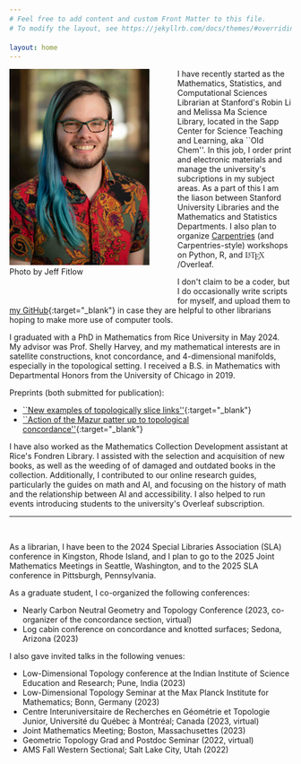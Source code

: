 ```yaml
---
# Feel free to add content and custom Front Matter to this file.
# To modify the layout, see https://jekyllrb.com/docs/themes/#overriding-theme-defaults

layout: home
---
```


<style>
  figure {
    float: left;
    margin: 0 50px 50px 0;
  }
</style>

<figure>
  <img src="assets/Headshot.jpg" alt="headshot" width="250">
  <figcaption>Photo by Jeff Fitlow</figcaption>
</figure>

<p>
I have recently started as the Mathematics, Statistics, and Computational Sciences Librarian at Stanford's Robin Li and Melissa Ma Science Library, located in the Sapp Center for Science Teaching and Learning, aka ``Old Chem''. In this job, I order print and electronic materials and manage the university's subcriptions in my subject areas. As a part of this I am the liason between Stanford University Libraries and the Mathematics and Statistics Departments. I also plan to organize <a href="https://carpentries.org">Carpentries</a> (and Carpentries-style) workshops on Python, R, and
<math display="inline" role="math" aria-lable="LaTeX">
    <mrow>
      <mtext>L</mtext>
      <mspace width="-0.35em" style="margin-left:-0.35em;"></mspace>
      <mpadded voffset="0.2em" style="padding:0.2em 0 0 0;">
        <mstyle scriptlevel="0" displaystyle="false">
          <mstyle scriptlevel="1" displaystyle="false">
            <mtext>A</mtext>
          </mstyle>
        </mstyle>
      </mpadded>
      <mspace width="-0.15em" style="margin-left:-0.15em;"></mspace>
      <mtext>T</mtext>
      <mspace width="-0.1667em" style="margin-left:-0.1667em;"></mspace>
      <mpadded voffset="-0.2155em" style="padding:0 0 0.2155em 0;">
        <mstyle scriptlevel="0" displaystyle="false">
          <mtext>E</mtext>
        </mstyle>
      </mpadded>
      <mspace width="-0.125em" style="margin-left:-0.125em;"></mspace>
      <mtext>X</mtext>
    </mrow>
  </math>/Overleaf.
</p>

I don't claim to be a coder, but I do occasionally write scripts for myself, and upload them to [my GitHub](https://github.com/amlaenxc){:target="_blank"} in case they are helpful to other librarians hoping to make more use of computer tools.

I graduated with a PhD in Mathematics from Rice University in May 2024. My advisor was Prof. Shelly Harvey, and my mathematical interests are in satellite constructions, knot concordance, and 4-dimensional manifolds, especially in the topological setting. I received a B.S. in Mathematics with Departmental Honors from the University of Chicago in 2019.

Preprints (both submitted for publication):

- [``New examples of topologically slice links''](https://arxiv.org/abs/2306.11594){:target="_blank"}
- [``Action of the Mazur patter up to topological concordance''](https://arxiv.org/abs/2212.13640){:target="_blank"}

I have also worked as the Mathematics Collection Development assistant at Rice's Fondren Library. I assisted with the selection and acquisition of new books, as well as the weeding of of damaged and outdated books in the collection. Additionally, I contributed to our online research guides, particularly the guides on math and AI, and focusing on the history of math and the relationship between AI and accessibility. I also helped to run events introducing students to the university's Overleaf subscription.

---
<br>

As a librarian, I have been to the 2024 Special Libraries Association (SLA) conference in Kingston, Rhode Island, and I plan to go to the 2025 Joint Mathematics Meetings in Seattle, Washington, and to the 2025 SLA conference in Pittsburgh, Pennsylvania.

As a graduate student, I co-organized the following conferences:

- Nearly Carbon Neutral Geometry and Topology Conference (2023, co-organizer of the concordance section, virtual)
- Log cabin conference on concordance and knotted surfaces; Sedona, Arizona (2023)

I also gave invited talks in the following venues:

- Low-Dimensional Topology conference at the Indian Institute of Science Education and Research; Pune, India (2023)
- Low-Dimensional Topology Seminar at the Max Planck Institute for Mathematics; Bonn, Germany (2023)
- Centre Interuniversitaire de Recherches en Ge&#769;ome&#769;trie et Topologie Junior, Universite&#769; du Que&#769;bec a&#768; Montre&#769;al; Canada (2023, virtual)
- Joint Mathematics Meeting; Boston, Massachusettes (2023)
- Geometric Topology Grad and Postdoc Seminar (2022, virtual)
- AMS Fall Western Sectional; Salt Lake City, Utah (2022)

